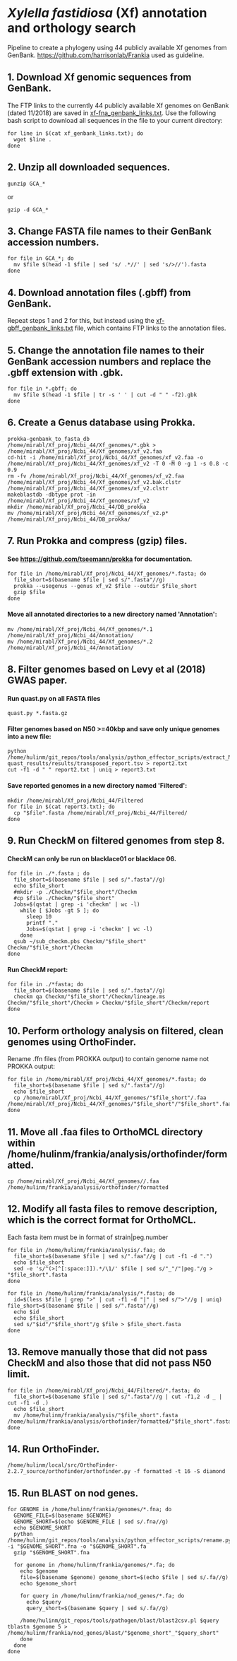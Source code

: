 # *Xylella fastidiosa* (Xf) annotation and orthology search
Pipeline to create a phylogeny using 44 publicly available Xf genomes from GenBank. https://github.com/harrisonlab/Frankia used as guideline.
## 1. Download Xf genomic sequences from GenBank.
The FTP links to the currently 44 publicly available Xf genomes on GenBank (dated 11/2018) are saved in [xf-fna_genbank_links.txt](https://github.com/mirloupa/xf_phylogeny/blob/master/xf-fna_genbank_links.txt). Use the following bash script to download all sequences in the file to your current directory:
```
for line in $(cat xf_genbank_links.txt); do
  wget $line .
done
```
## 2. Unzip all downloaded sequences.
```
gunzip GCA_*
```
or
```
gzip -d GCA_*
```
## 3. Change FASTA file names to their GenBank accession numbers.
```
for file in GCA_*; do
  mv $file $(head -1 $file | sed 's/ .*//' | sed 's/>//').fasta
done
```
## 4. Download annotation files (.gbff) from GenBank.
Repeat steps 1 and 2 for this, but instead using the [xf-gbff_genbank_links.txt](https://github.com/mirloupa/xf_phylogeny/blob/master/xf-gbff_genbank_links.txt) file, which contains FTP links to the annotation files.
## 5. Change the annotation file names to their GenBank accession numbers and replace the .gbff extension with .gbk.
```
for file in *.gbff; do
  mv $file $(head -1 $file | tr -s ' ' | cut -d " " -f2).gbk
done

```
## 6. Create a Genus database using Prokka.
```
prokka-genbank_to_fasta_db /home/mirabl/Xf_proj/Ncbi_44/Xf_genomes/*.gbk > /home/mirabl/Xf_proj/Ncbi_44/Xf_genomes/xf_v2.faa
cd-hit -i /home/mirabl/Xf_proj/Ncbi_44/Xf_genomes/xf_v2.faa -o /home/mirabl/Xf_proj/Ncbi_44/Xf_genomes/xf_v2 -T 0 -M 0 -g 1 -s 0.8 -c 0.9
rm -fv /home/mirabl/Xf_proj/Ncbi_44/Xf_genomes/xf_v2.faa /home/mirabl/Xf_proj/Ncbi_44/Xf_genomes/xf_v2.bak.clstr /home/mirabl/Xf_proj/Ncbi_44/Xf_genomes/xf_v2.clstr
makeblastdb -dbtype prot -in /home/mirabl/Xf_proj/Ncbi_44/Xf_genomes/xf_v2
mkdir /home/mirabl/Xf_proj/Ncbi_44/DB_prokka
mv /home/mirabl/Xf_proj/Ncbi_44/Xf_genomes/xf_v2.p* /home/mirabl/Xf_proj/Ncbi_44/DB_prokka/
```
## 7. Run Prokka and compress (gzip) files.
#### See https://github.com/tseemann/prokka for documentation.
```
for file in /home/mirabl/Xf_proj/Ncbi_44/Xf_genomes/*.fasta; do
  file_short=$(basename $file | sed s/".fasta"//g)
  prokka --usegenus --genus xf_v2 $file --outdir $file_short
  gzip $file
done
```
#### Move all annotated directories to a new directory named 'Annotation':
```
mv /home/mirabl/Xf_proj/Ncbi_44/Xf_genomes/*.1 /home/mirabl/Xf_proj/Ncbi_44/Annotation/
mv /home/mirabl/Xf_proj/Ncbi_44/Xf_genomes/*.2 /home/mirabl/Xf_proj/Ncbi_44/Annotation/
```
## 8. Filter genomes based on Levy et al (2018) GWAS paper.
#### Run quast.py on all FASTA files
```
quast.py *.fasta.gz
```
#### Filter genomes based on N50 >=40kbp and save only unique genomes into a new file:
```
python /home/hulinm/git_repos/tools/analysis/python_effector_scripts/extract_N50filtered_genomes.py quast_results/results/transposed_report.tsv > report2.txt
cut -f1 -d " " report2.txt | uniq > report3.txt 
```

#### Save reported genomes in a new directory named 'Filtered':
```
mkdir /home/mirabl/Xf_proj/Ncbi_44/Filtered
for file in $(cat report3.txt); do
  cp "$file".fasta /home/mirabl/Xf_proj/Ncbi_44/Filtered/
done
```
## 9. Run CheckM on filtered genomes from step 8.
#### CheckM can only be run on blacklace01 or blacklace 06. 
```
for file in ./*.fasta ; do
  file_short=$(basename $file | sed s/".fasta"//g) 
  echo $file_short 
  #mkdir -p ./Checkm/"$file_short"/Checkm 
  #cp $file ./Checkm/"$file_short" 
  Jobs=$(qstat | grep -i 'checkm' | wc -l) 
    while [ $Jobs -gt 5 ]; do 
      sleep 10
      printf "." 
      Jobs=$(qstat | grep -i 'checkm' | wc -l) 
    done
  qsub ~/sub_checkm.pbs Checkm/"$file_short" Checkm/"$file_short"/Checkm 
done
```
#### Run CheckM report:
```
for file in ./*fasta; do
  file_short=$(basename $file | sed s/".fasta"//g)
  checkm qa Checkm/"$file_short"/Checkm/lineage.ms Checkm/"$file_short"/Checkm > Checkm/"$file_short"/Checkm/report
done
```
## 10. Perform orthology analysis on filtered, clean genomes using OrthoFinder.
Rename .ffn files (from PROKKA output) to contain genome name not PROKKA output:
```
for file in /home/mirabl/Xf_proj/Ncbi_44/Xf_genomes/*.fasta; do
  file_short=$(basename $file | sed s/".fasta"//g)
  echo $file_short
  cp /home/mirabl/Xf_proj/Ncbi_44/Xf_genomes/"$file_short"/.faa /home/mirabl/Xf_proj/Ncbi_44/Xf_genomes/"$file_short"/"$file_short".faa
done
```
## 11. Move all .faa files to OrthoMCL directory within /home/hulinm/frankia/analysis/orthofinder/formatted.
```
cp /home/mirabl/Xf_proj/Ncbi_44/Xf_genomes//.faa /home/hulinm/frankia/analysis/orthofinder/formatted
```
## 12. Modify all fasta files to remove description, which is the correct format for OrthoMCL.
Each fasta item must be in format of strain|peg.number
```
for file in /home/hulinm/frankia/analysis/.faa; do
  file_short=$(basename $file | sed s/".faa"//g | cut -f1 -d ".")
  echo $file_short
  sed -e 's/^(>[^[:space:]]).*/\1/' $file | sed s/"_"/"|peg."/g > "$file_short".fasta
done
```

```
for file in /home/hulinm/frankia/analysis/*.fasta; do
  id=$(less $file | grep ">" | cut -f1 -d "|" | sed s/">"//g | uniq) file_short=$(basename $file | sed s/".fasta"//g)
  echo $id
  echo $file_short
  sed s/"$id"/"$file_short"/g $file > $file_short.fasta
done
```
## 13. Remove manually those that did not pass CheckM and also those that did not pass N50 limit.
```
for file in /home/mirabl/Xf_proj/Ncbi_44/Filtered/*.fasta; do
  file_short=$(basename $file | sed s/".fasta"//g | cut -f1,2 -d _ | cut -f1 -d .)
  echo $file_short
  mv /home/hulinm/frankia/analysis/"$file_short".fasta /home/hulinm/frankia/analysis/orthofinder/formatted/"$file_short".fasta
done
```
## 14. Run OrthoFinder.
```
/home/hulinm/local/src/OrthoFinder-2.2.7_source/orthofinder/orthofinder.py -f formatted -t 16 -S diamond
```
## 15. Run BLAST on nod genes.
```
for GENOME in /home/hulinm/frankia/genomes/*.fna; do
  GENOME_FILE=$(basename $GENOME)
  GENOME_SHORT=$(echo $GENOME_FILE | sed s/.fna//g)
  echo $GENOME_SHORT
  python /home/hulinm/git_repos/tools/analysis/python_effector_scripts/rename.py -i "$GENOME_SHORT".fna -o "$GENOME_SHORT".fa
  gzip "$GENOME_SHORT".fna
  
  for genome in /home/hulinm/frankia/genomes/*.fa; do
    echo $genome
    file=$(basename $genome) genome_short=$(echo $file | sed s/.fa//g)
    echo $genome_short

    for query in /home/hulinm/frankia/nod_genes/*.fa; do
      echo $query
      query_short=$(basename $query | sed s/.fa//g)
  
    /home/hulinm/git_repos/tools/pathogen/blast/blast2csv.pl $query tblastn $genome 5 > /home/hulinm/frankia/nod_genes/blast/"$genome_short"_"$query_short"
    done
  done
done
```
